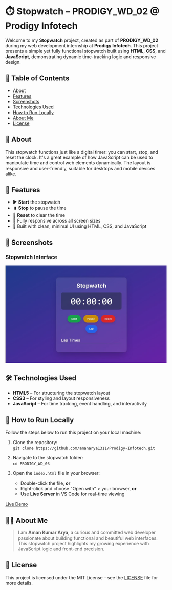 # ⏱️ Stopwatch – PRODIGY_WD_02 @ Prodigy Infotech

Welcome to my **Stopwatch** project, created as part of **PRODIGY_WD_02** during my web development internship at **Prodigy Infotech**. This project presents a simple yet fully functional stopwatch built using **HTML**, **CSS**, and **JavaScript**, demonstrating dynamic time-tracking logic and responsive design.

## 📑 Table of Contents
- [About](#about)
- [Features](#features)
- [Screenshots](#screenshots)
- [Technologies Used](#technologies-used)
- [How to Run Locally](#how-to-run-locally)
- [About Me](#about-me)
- [License](#license)

## 📖 About

This stopwatch functions just like a digital timer: you can start, stop, and reset the clock. It's a great example of how JavaScript can be used to manipulate time and control web elements dynamically. The layout is responsive and user-friendly, suitable for desktops and mobile devices alike.

## 🎯 Features

- ▶️ **Start** the stopwatch
- ⏸️ **Stop** to pause the time
- 🔁 **Reset** to clear the time
- 📱 Fully responsive across all screen sizes
- 🧩 Built with clean, minimal UI using HTML, CSS, and JavaScript

## 📸 Screenshots

### Stopwatch Interface  
![Stopwatch](./assets/stopwatch.jpg)

## 🛠️ Technologies Used

- **HTML5** – For structuring the stopwatch layout  
- **CSS3** – For styling and layout responsiveness  
- **JavaScript** – For time tracking, event handling, and interactivity  

## 🚀 How to Run Locally

Follow the steps below to run this project on your local machine:

1. Clone the repository:  
    `git clone https://github.com/amanarya1311/Prodigy-Infotech.git`

2. Navigate to the stopwatch folder:  
   `cd PRODIGY_WD_03`

3. Open the `index.html` file in your browser:  
   - Double-click the file, **or**  
   - Right-click and choose "Open with" > your browser, **or**  
   - Use **Live Server** in VS Code for real-time viewing

[Live Demo](https://amanarya1311.github.io/Prodigy-Infotech/PRODIGY_WD_03/)

## 👨‍💻 About Me

> I am **Aman Kumar Arya**, a curious and committed web developer passionate about building functional and beautiful web interfaces. This stopwatch project highlights my growing experience with JavaScript logic and front-end precision.

## 📄 License

This project is licensed under the MIT License – see the [LICENSE](./License) file for more details.

